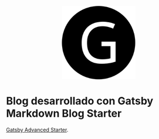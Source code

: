 <div align="center">
    <img src="static/logos/logo-1024.png" alt="Logo" width='200px' height='200px'/>
</div>

# Blog desarrollado con Gatsby Markdown Blog Starter

[Gatsby Advanced Starter](https://github.com/Vagr9K/gatsby-advanced-starter).
